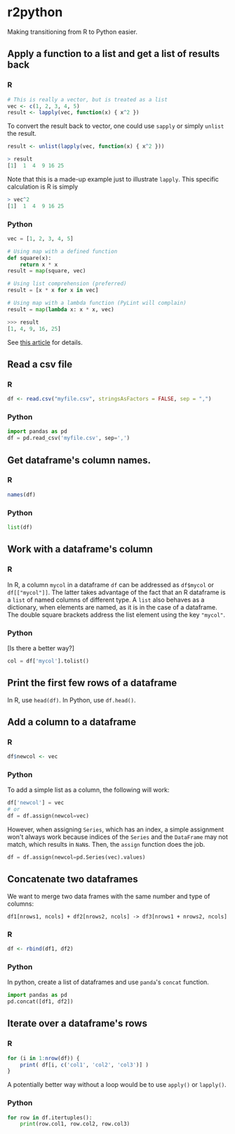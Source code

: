 # r2python
Making transitioning from R to Python easier. 

## Apply a function to a list and get a list of results back

### R
```r
# This is really a vector, but is treated as a list
vec <- c(1, 2, 3, 4, 5)
result <- lapply(vec, function(x) { x^2 })
```
To convert the result back to vector, one could use `sapply` or simply `unlist` the result.
```r
result <- unlist(lapply(vec, function(x) { x^2 }))

> result
[1]  1  4  9 16 25
```
Note that this is a made-up example just to illustrate `lapply`. This specific calculation is R is simply
```r
> vec^2
[1]  1  4  9 16 25
```

### Python
```python
vec = [1, 2, 3, 4, 5]

# Using map with a defined function
def square(x):
    return x * x
result = map(square, vec)

# Using list comprehension (preferred)
result = [x * x for x in vec]

# Using map with a lambda function (PyLint will complain)
result = map(lambda x: x * x, vec)

>>> result
[1, 4, 9, 16, 25]
```
See [this article](https://stackoverflow.com/questions/1247486/python-list-comprehension-vs-map) for details.

## Read a csv file

### R
```r
df <- read.csv("myfile.csv", stringsAsFactors = FALSE, sep = ",")
```

### Python
```python
import pandas as pd
df = pd.read_csv('myfile.csv', sep=',')
```

## Get dataframe's column names.

### R
```r
names(df)
```

### Python
```python
list(df)
```

## Work with a dataframe's column

### R
In R, a column `mycol` in a dataframe `df` can be addressed as `df$mycol` or `df[["mycol"]]`. The latter takes advantage of the fact that an R dataframe is a `list` of named columns of different type. A `list` also behaves as a dictionary, when elements are named, as it is in the case of a dataframe. The double square brackets address the list element using the key `"mycol"`. 

### Python
\[Is there a better way?\]
```python
col = df['mycol'].tolist()
```

## Print the first few rows of a dataframe

In R, use `head(df)`. In Python, use `df.head()`.

## Add a column to a dataframe

### R
```r
df$newcol <- vec
```

### Python
To add a simple list as a column, the following will work:
```python
df['newcol'] = vec
# or
df = df.assign(newcol=vec)
```
However, when assigning `Series`, which has an index, a simple assignment won't always work because indices of the `Series` and the `DataFrame` may not match, which results in `NaN`s. Then, the `assign` function does the job.
```python
df = df.assign(newcol=pd.Series(vec).values)
```

## Concatenate two dataframes 
We want to merge two data frames with the same number and type of columns:
```
df1[nrows1, ncols] + df2[nrows2, ncols] -> df3[nrows1 + nrows2, ncols]
```
### R
```r
df <- rbind(df1, df2)
```

### Python
In python, create a list of dataframes and use `panda`'s `concat` function.
```python
import pandas as pd
pd.concat([df1, df2])
```

## Iterate over a dataframe's rows

### R
```r
for (i in 1:nrow(df)) { 
    print( df[i, c('col1', 'col2', 'col3')] )
}
```
A potentially better way without a loop would be to use `apply()` or `lapply()`.

### Python
```python
for row in df.itertuples():
    print(row.col1, row.col2, row.col3)
```

